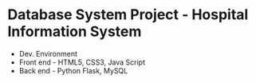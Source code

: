# Database System Project - Hospital Information System

* Dev. Environment
* Front end - HTML5, CSS3, Java Script
* Back end - Python Flask, MySQL
